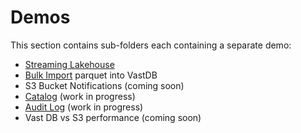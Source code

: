 # Demos

This section contains sub-folders each containing a separate demo:

- [Streaming Lakehouse](./streaming_lakehouse/)
- [Bulk Import](./bulk_import/) parquet into VastDB
- S3 Bucket Notifications (coming soon)
- [Catalog](./catalog) (work in progress)
- [Audit Log](./audit) (work in progress)
- Vast DB vs S3 performance (coming soon)
